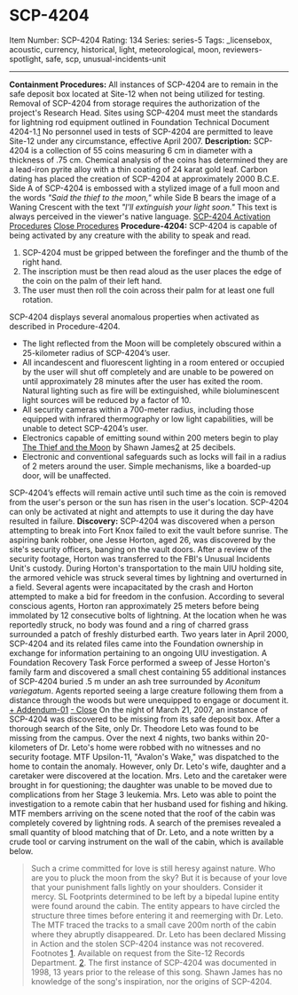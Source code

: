 # SCP-4204
Item Number: SCP-4204
Rating: 134
Series: series-5
Tags: _licensebox, acoustic, currency, historical, light, meteorological, moon, reviewers-spotlight, safe, scp, unusual-incidents-unit

---

**Containment Procedures:** All instances of SCP-4204 are to remain in the safe deposit box located at Site-12 when not being utilized for testing. Removal of SCP-4204 from storage requires the authorization of the project's Research Head. Sites using SCP-4204 must meet the standards for lightning rod equipment outlined in Foundation Technical Document 4204-1.[1](javascript:;)
No personnel used in tests of SCP-4204 are permitted to leave Site-12 under any circumstance, effective April 2007.
**Description:** SCP-4204 is a collection of 55 coins measuring 6 cm in diameter with a thickness of .75 cm. Chemical analysis of the coins has determined they are a lead-iron pyrite alloy with a thin coating of 24 karat gold leaf. Carbon dating has placed the creation of SCP-4204 at approximately 2000 B.C.E.
Side A of SCP-4204 is embossed with a stylized image of a full moon and the words _"Said the thief to the moon,"_ while Side B bears the image of a Waning Crescent with the text _"I'll extinguish your light soon."_ This text is always perceived in the viewer's native language.
[SCP-4204 Activation Procedures](javascript:;)
[Close Procedures](javascript:;)
**Procedure-4204:** SCP-4204 is capable of being activated by any creature with the ability to speak and read.
  1. SCP-4204 must be gripped between the forefinger and the thumb of the right hand.
  2. The inscription must be then read aloud as the user places the edge of the coin on the palm of their left hand.
  3. The user must then roll the coin across their palm for at least one full rotation.

SCP-4204 displays several anomalous properties when activated as described in Procedure-4204.
  * The light reflected from the Moon will be completely obscured within a 25-kilometer radius of SCP-4204’s user.
  * All incandescent and fluorescent lighting in a room entered or occupied by the user will shut off completely and are unable to be powered on until approximately 28 minutes after the user has exited the room. Natural lighting such as fire will be extinguished, while bioluminescent light sources will be reduced by a factor of 10.
  * All security cameras within a 700-meter radius, including those equipped with infrared thermography or low light capabilities, will be unable to detect SCP-4204’s user.
  * Electronics capable of emitting sound within 200 meters begin to play [The Thief and the Moon](https://www.youtube.com/watch?v=gFZGt6bMAXA) by Shawn James[2](javascript:;) at 25 decibels.
  * Electronic and conventional safeguards such as locks will fail in a radius of 2 meters around the user. Simple mechanisms, like a boarded-up door, will be unaffected.

SCP-4204’s effects will remain active until such time as the coin is removed from the user's person or the sun has risen in the user's location. SCP-4204 can only be activated at night and attempts to use it during the day have resulted in failure.
**Discovery:** SCP-4204 was discovered when a person attempting to break into Fort Knox failed to exit the vault before sunrise. The aspiring bank robber, one Jesse Horton, aged 26, was discovered by the site's security officers, banging on the vault doors. After a review of the security footage, Horton was transferred to the FBI's Unusual Incidents Unit's custody.
During Horton's transportation to the main UIU holding site, the armored vehicle was struck several times by lightning and overturned in a field. Several agents were incapacitated by the crash and Horton attempted to make a bid for freedom in the confusion. According to several conscious agents, Horton ran approximately 25 meters before being immolated by 12 consecutive bolts of lightning. At the location when he was reportedly struck, no body was found and a ring of charred grass surrounded a patch of freshly disturbed earth.
Two years later in April 2000, SCP-4204 and its related files came into the Foundation ownership in exchange for information pertaining to an ongoing UIU investigation. A Foundation Recovery Task Force performed a sweep of Jesse Horton's family farm and discovered a small chest containing 55 additional instances of SCP-4204 buried .5 m under an ash tree surrounded by _Aconitum variegatum_. Agents reported seeing a large creature following them from a distance through the woods but were unequipped to engage or document it.
[\+ Addendum-01](javascript:;)
[\- Close](javascript:;)
On the night of March 21, 2007, an instance of SCP-4204 was discovered to be missing from its safe deposit box. After a thorough search of the Site, only Dr. Theodore Leto was found to be missing from the campus. Over the next 4 nights, two banks within 20-kilometers of Dr. Leto's home were robbed with no witnesses and no security footage. MTF Upsilon-11, "Avalon's Wake," was dispatched to the home to contain the anomaly. However, only Dr. Leto's wife, daughter and a caretaker were discovered at the location. Mrs. Leto and the caretaker were brought in for questioning; the daughter was unable to be moved due to complications from her Stage 3 leukemia.
Mrs. Leto was able to point the investigation to a remote cabin that her husband used for fishing and hiking. MTF members arriving on the scene noted that the roof of the cabin was completely covered by lightning rods. A search of the premises revealed a small quantity of blood matching that of Dr. Leto, and a note written by a crude tool or carving instrument on the wall of the cabin, which is available below.
> Such a crime committed for love is still heresy against nature. Who are you to pluck the moon from the sky?
> But it is because of your love that your punishment falls lightly on your shoulders. Consider it mercy.
> SL
Footprints determined to be left by a bipedal lupine entity were found around the cabin. The entity appears to have circled the structure three times before entering it and reemerging with Dr. Leto. The MTF traced the tracks to a small cave 200m north of the cabin where they abruptly disappeared. Dr. Leto has been declared Missing in Action and the stolen SCP-4204 instance was not recovered.
Footnotes
[1](javascript:;). Available on request from the Site-12 Records Department.
[2](javascript:;). The first instance of SCP-4204 was documented in 1998, 13 years prior to the release of this song. Shawn James has no knowledge of the song's inspiration, nor the origins of SCP-4204.